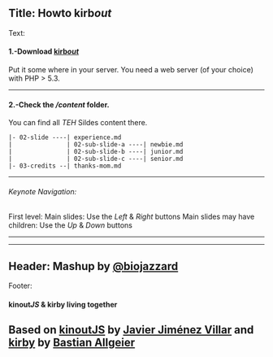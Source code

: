 Title: Howto kirb*out*
----
Text:
#### 1.-Download [kirb*out*](https://github.com/biojazzard/kirbout)
Put it some where in your server.
You need a web server (of your choice) with PHP > 5.3.
* * *
#### 2.-Check the */content* folder.
You can find all *TEH* Sildes content there.
```|- 01-intro ----| intro.md
|- 02-slide ----| experience.md
|               | 02-sub-slide-a ----| newbie.md
|               | 02-sub-slide-b ----| junior.md
|               | 02-sub-slide-c ----| senior.md
|- 03-credits --| thanks-mom.md
```
* * *
###### Keynote Navigation:
First level: Main slides: Use the *Left* & *Right* buttons
Main slides may have children: Use the *Up* & *Down* buttons
* * *
----
Header:
Mashup by [@biojazzard](https://github.com/biojazzard)
----
Footer:
#### kinout*JS* & kirby living together
Based on [kinoutJS](https://github.com/soyjavi/Kinout) by [Javier Jiménez Villar](https://github.com/soyjavi) and [kirby](https://github.com/bastianallgeier/kirbycms) by [Bastian Allgeier](https://github.com/bastianallgeier)
----